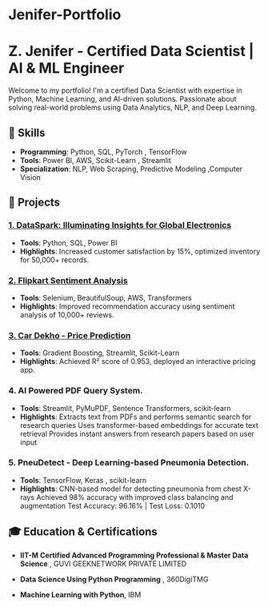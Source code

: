 # Jenifer-Portfolio
# Z. Jenifer - Certified Data Scientist | AI & ML Engineer
Welcome to my portfolio! I'm a certified Data Scientist with expertise in Python, Machine Learning, and AI-driven solutions. Passionate about solving real-world problems using Data Analytics, NLP, and Deep Learning.

## 🌟 Skills

- **Programming**: Python, SQL, PyTorch , TensorFlow
- **Tools**: Power BI, AWS, Scikit-Learn , Streamlit
- **Specialization**: NLP, Web Scraping, Predictive Modeling ,Computer Vision

## 📂 Projects
### [1. DataSpark: Illuminating Insights for Global Electronics](projects/dataspark/)
- **Tools**: Python, SQL, Power BI
- **Highlights**: Increased customer satisfaction by 15%, optimized inventory for 50,000+ records.

### [2. Flipkart Sentiment Analysis](projects/flipkart-sentiment/)
- **Tools**: Selenium, BeautifulSoup, AWS, Transformers
- **Highlights**: Improved recommendation accuracy using sentiment analysis of 10,000+ reviews.

### [3. Car Dekho - Price Prediction](projects/car-price-prediction/)
- **Tools**: Gradient Boosting, Streamlit, Scikit-Learn
- **Highlights**: Achieved R² score of 0.953, deployed an interactive pricing app.

### 4. AI Powered PDF Query System.
- **Tools**: Streamlit, PyMuPDF, Sentence Transformers, scikit-learn
- **Highlights**:  Extracts text from PDFs and performs semantic search for research queries
                   Uses transformer-based embeddings for accurate text retrieval
                   Provides instant answers from research papers based on user input

### 5. PneuDetect - Deep Learning-based Pneumonia Detection.
- **Tools**: TensorFlow, Keras , scikit-learn
- **Highlights**:  CNN-based model for detecting pneumonia from chest X-rays
                   Achieved 98% accuracy with improved class balancing and augmentation
                   Test Accuracy: 96.16% | Test Loss: 0.1010

## 🎓 Education & Certifications
- **IIT-M Certified Advanced Programming Professional
& Master Data Science** , GUVI GEEKNETWORK PRIVATE LIMITED

- **Data Science Using Python Programming** , 360DigiTMG
- **Machine Learning with Python**, IBM

